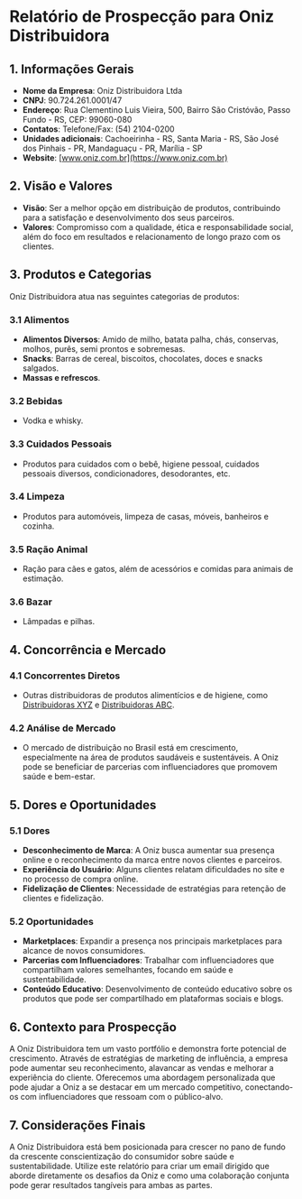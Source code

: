 # Relatório de Prospecção para Oniz Distribuidora

## 1. Informações Gerais
- **Nome da Empresa**: Oniz Distribuidora Ltda
- **CNPJ**: 90.724.261.0001/47
- **Endereço**: Rua Clementino Luis Vieira, 500, Bairro São Cristóvão, Passo Fundo - RS, CEP: 99060-080
- **Contatos**: Telefone/Fax: (54) 2104-0200
- **Unidades adicionais**: Cachoeirinha - RS, Santa Maria - RS, São José dos Pinhais - PR, Mandaguaçu - PR, Marília - SP
- **Website**: [www.oniz.com.br](https://www.oniz.com.br)

## 2. Visão e Valores
- **Visão**: Ser a melhor opção em distribuição de produtos, contribuindo para a satisfação e desenvolvimento dos seus parceiros.
- **Valores**: Compromisso com a qualidade, ética e responsabilidade social, além do foco em resultados e relacionamento de longo prazo com os clientes.

## 3. Produtos e Categorias
Oniz Distribuidora atua nas seguintes categorias de produtos:

### 3.1 Alimentos
- **Alimentos Diversos**: Amido de milho, batata palha, chás, conservas, molhos, purês, semi prontos e sobremesas.
- **Snacks**: Barras de cereal, biscoitos, chocolates, doces e snacks salgados.
- **Massas e refrescos**.

### 3.2 Bebidas
- Vodka e whisky.

### 3.3 Cuidados Pessoais
- Produtos para cuidados com o bebê, higiene pessoal, cuidados pessoais diversos, condicionadores, desodorantes, etc.

### 3.4 Limpeza
- Produtos para automóveis, limpeza de casas, móveis, banheiros e cozinha.

### 3.5 Ração Animal
- Ração para cães e gatos, além de acessórios e comidas para animais de estimação.

### 3.6 Bazar
- Lâmpadas e pilhas.

## 4. Concorrência e Mercado
### 4.1 Concorrentes Diretos
- Outras distribuidoras de produtos alimentícios e de higiene, como [Distribuidoras XYZ](#) e [Distribuidoras ABC](#).

### 4.2 Análise de Mercado
- O mercado de distribuição no Brasil está em crescimento, especialmente na área de produtos saudáveis e sustentáveis. A Oniz pode se beneficiar de parcerias com influenciadores que promovem saúde e bem-estar.

## 5. Dores e Oportunidades
### 5.1 Dores
- **Desconhecimento de Marca**: A Oniz busca aumentar sua presença online e o reconhecimento da marca entre novos clientes e parceiros.
- **Experiência do Usuário**: Alguns clientes relatam dificuldades no site e no processo de compra online.
- **Fidelização de Clientes**: Necessidade de estratégias para retenção de clientes e fidelização.

### 5.2 Oportunidades
- **Marketplaces**: Expandir a presença nos principais marketplaces para alcance de novos consumidores.
- **Parcerias com Influenciadores**: Trabalhar com influenciadores que compartilham valores semelhantes, focando em saúde e sustentabilidade.
- **Conteúdo Educativo**: Desenvolvimento de conteúdo educativo sobre os produtos que pode ser compartilhado em plataformas sociais e blogs.

## 6. Contexto para Prospecção
A Oniz Distribuidora tem um vasto portfólio e demonstra forte potencial de crescimento. Através de estratégias de marketing de influência, a empresa pode aumentar seu reconhecimento, alavancar as vendas e melhorar a experiência do cliente. Oferecemos uma abordagem personalizada que pode ajudar a Oniz a se destacar em um mercado competitivo, conectando-os com influenciadores que ressoam com o público-alvo.

## 7. Considerações Finais
A Oniz Distribuidora está bem posicionada para crescer no pano de fundo da crescente conscientização do consumidor sobre saúde e sustentabilidade. Utilize este relatório para criar um email dirigido que aborde diretamente os desafios da Oniz e como uma colaboração conjunta pode gerar resultados tangíveis para ambas as partes.